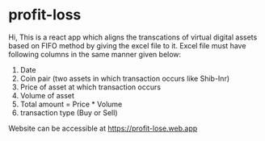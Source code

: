 # profit-loss
Hi, This is a react app which aligns the transcations of virtual digital assets based on FIFO method by giving the excel file to it. Excel file must have following columns in the same manner given below:

1) Date
2) Coin pair (two assets in which transaction occurs like Shib-Inr)
3) Price of asset at which transaction occurs
4) Volume of asset
5) Total amount = Price * Volume
6) transaction type (Buy or Sell)

Website can be accessible at https://profit-lose.web.app
